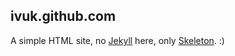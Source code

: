 ## ivuk.github.com ##
A simple HTML site, no [Jekyll](https://github.com/mojombo/jekyll) here, only [Skeleton](http://www.getskeleton.com). :)
